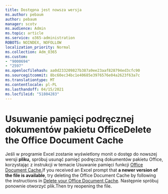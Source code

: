 ```yaml
---
title: Dostępna jest nowsza wersja
ms.author: pebaum
author: pebaum
manager: scotv
ms.audience: Admin
ms.topic: article
ms.service: o365-administration
ROBOTS: NOINDEX, NOFOLLOW
localization_priority: Normal
ms.collection: Adm_O365
ms.custom:
- "9000694"
- "2597"
ms.openlocfilehash: aa0d233209827b387a9ee23aaf828794ed3cfc90
ms.sourcegitcommit: 8bc60ec34bc1e40685e3976576e04a2623f63a7c
ms.translationtype: MT
ms.contentlocale: pl-PL
ms.lasthandoff: 04/15/2021
ms.locfileid: "51804283"
---
```

# <a name="delete-the-office-document-cache"></a><span data-ttu-id="e530d-102">Usuwanie pamięci podręcznej dokumentów pakietu Office</span><span class="sxs-lookup"><span data-stu-id="e530d-102">Delete the Office Document Cache</span></span>

<span data-ttu-id="e530d-103">Jeśli w programie Excel zostanie wyświetlony monit o dostęp do nowszej wersji **pliku,** spróbuj usunąć pamięć podręczną dokumentów pakietu Office, korzystając z instrukcji w temacie Usuwanie pamięci funkcji [Office Document Cache.](https://support.office.com/article/b1d3765e-d71b-4bb8-99ca-acd22c42995d)</span><span class="sxs-lookup"><span data-stu-id="e530d-103">If you received an Excel prompt that **a newer version of the file is available**, try deleting the Office Document Cache by following the instructions in [Delete your Office Document Cache](https://support.office.com/article/b1d3765e-d71b-4bb8-99ca-acd22c42995d).</span></span> <span data-ttu-id="e530d-104">Następnie spróbuj ponownie otworzyć plik.</span><span class="sxs-lookup"><span data-stu-id="e530d-104">Then try reopening the file.</span></span>
